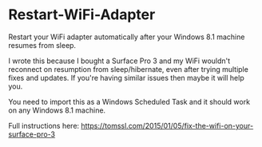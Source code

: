 # Restart-WiFi-Adapter
Restart your WiFi adapter automatically after your Windows 8.1 machine resumes from sleep.

I wrote this because I bought a Surface Pro 3 and my WiFi wouldn't reconnect on resumption from sleep/hibernate, even after trying multiple fixes and updates. If you're having similar issues then maybe it will help you.

You need to import this as a Windows Scheduled Task and it should work on any Windows 8.1 machine.

Full instructions here: https://tomssl.com/2015/01/05/fix-the-wifi-on-your-surface-pro-3
